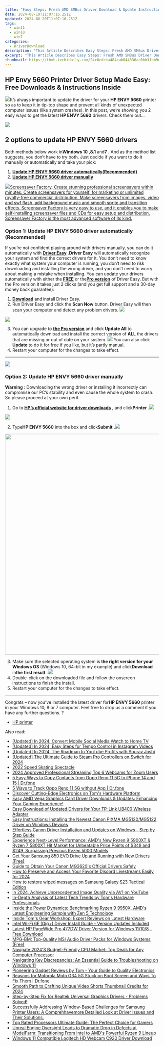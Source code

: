 ```yaml
---
title: "Easy Steps: Fresh AMD SMBus Driver Download & Update Instructions"
date: 2024-08-19T11:07:16.251Z
updated: 2024-08-20T11:07:16.251Z
tags:
  - win11
  - win10
  - win7
categories:
  - DriverDownload
description: "This Article Describes Easy Steps: Fresh AMD SMBus Driver Download & Update Instructions"
excerpt: "This Article Describes Easy Steps: Fresh AMD SMBus Driver Download & Update Instructions"
thumbnail: https://thmb.techidaily.com/24c0edcba484cab644836ae0bb31bb9d7220262ab1b4fd8d660fcbd9d1d07966.jpg
---
```


## HP Envy 5660 Printer Driver Setup Made Easy: Free Downloads & Instructions Inside

![](https://images.drivereasy.com/wp-content/uploads/2018/06/img_5b2a08ed497d8.jpg)It’s always important to update the driver for your **HP ENVY 5660** printer so as to keep it in tip-top shape and prevent all kinds of unexpected computer issues (like system crashes).  In this post, we’re showing you 2 easy ways to get the latest **HP ENVY 5660**  drivers. Check them out…

<!-- affiliate ads begin -->
<a href="https://store.movavi.com/affiliate.php?ACCOUNT=MOVAVI&AFFILIATE=108875&PATH=https%3A%2F%2Fwww.movavi.com%3FAFFILIATE%3D108875%26RESOURCE%3DMovavi%2BVideo%2BConverter%2BBox"><img src="https://mcusercontent.com/0885a03ded3d480dca9287f12/images/8020c1dc-518e-3bdf-6e7b-e6d1bdf1597b.jpg" border="0"></a>
<!-- affiliate ads end -->
## 2 options to update **HP ENVY 5660 drivers**

 Both methods below work in**Windows 10** ,**8.1**  and**7** . And as the method list suggests, you don’t have to try both. Just decide if you want to do it manually or automatically and take your pick:

1. **[Update HP ENVY 5660 driver automatically(Recommended)](https://www.drivereasy.com/knowledge/hp-envy-5660-driver-download-install-easily/#O1)**
2. **[Update HP ENVY 5660 driver manually](https://tools.techidaily.com/drivereasy/download/)**

<!-- affiliate ads begin -->
<a href="https://secure.2checkout.com/order/checkout.php?PRODS=194977&QTY=1&AFFILIATE=108875&CART=1"><img src="https://www.blumentals.net/scrfactory/images/screensaver-software.png" border="0">Screensaver Factory, Create stunning professional screensavers within minutes. Create screensavers for yourself, for marketing or unlimited royalty-free commercial distribution. Make screensavers from images, video and swf flash, add background music and smooth sprite and transition effects. Screensaver Factory is very easy to use, and it enables you to make self-installing screensaver files and CDs for easy setup and distribution. Screensaver Factory is the most advanced software of its kind.</a>
<!-- affiliate ads end -->
### Option 1: Update **HP ENVY 5660**  driver automatically (Recommended)

If you’re not confident playing around with drivers manually, you can do it automatically with **[Driver Easy](https://tools.techidaily.com/drivereasy/download/)** .**Driver Easy**  will automatically recognize your system and find the correct drivers for it. You don’t need to know exactly what system your computer is running, you don’t need to risk downloading and installing the wrong driver, and you don’t need to worry about making a mistake when installing. You can update your drivers automatically with either the **[FREE](https://tools.techidaily.com/drivereasy/download/)** or the[**Pro version**](https://tools.techidaily.com/drivereasy/download/) of Driver Easy. But with the Pro version it takes just 2 clicks (and you get full support and a 30-day money back guarantee):

1. **[Download](https://tools.techidaily.com/drivereasy/download/)**  and install Driver Easy.
2. Run Driver Easy and click the **Scan Now** button. Driver Easy will then scan your computer and detect any problem drivers. ![](https://images.drivereasy.com/wp-content/uploads/2018/05/img_5afb955c3ee3c.jpg)
<!-- affiliate ads begin -->
<a href="https://shop.mondly.com/affiliate.php?ACCOUNT=ATISTUDI&AFFILIATE=108875&PATH=https%3A%2F%2Fwww.mondly.com%3FAFFILIATE%3D108875%26RESOURCE%3D%2BEducational%2B300x600%2B"><img src="https://secure.avangate.com/images/merchant/69c418c33ec2e1a4267fa9bb77fa1428/educational-300x600.gif" border="0"></a>
<!-- affiliate ads end -->
3. You can upgrade to **[the Pro version](https://tools.techidaily.com/drivereasy/download/)**  and click **Update All** to automatically download and install the correct version of **ALL**  the drivers that are missing or out of date on your system. ![](https://images.drivereasy.com/wp-content/uploads/2018/09/img_5b8e00c0171da.jpg) You can also click **Update** to do it for free if you like, but it’s partly manual.
4. Restart your computer for the changes to take effect.

---

<!-- affiliate ads begin -->
<a href="https://secure.2checkout.com/order/checkout.php?PRODS=33729450&QTY=1&AFFILIATE=108875&CART=1"><img src="https://secure.avangate.com/images/merchant/7f687767ccf20fcea1c9dc4a5adc2326/Digisigner_banner_728_x_90_color_version.png" border="0"></a>
<!-- affiliate ads end -->
### Option 2: Update **HP ENVY 5660**  driver manually

**Warning** : Downloading the wrong driver or installing it incorrectly can compromise our PC’s stability and even cause the whole system to crash. So please proceed at your own peril.

1. Go to **[HP’s official website for driver downloads](https://support.hp.com/hk-en/drivers)**  , and click**Printer** .![](https://images.drivereasy.com/wp-content/uploads/2018/06/img_5b17620c2da6d.jpg)
<!-- affiliate ads begin -->
<a href="https://store.nero.com/order/checkout.php?PRODS=42570605&QTY=1&AFFILIATE=108875&CART=1"><img src="http://cdnwww.nero.com/nero-com-wAssets/img/banners/2023/usbXcopy/Nero_USB_x_copy_Screen_2.png" border="0"></a>
<!-- affiliate ads end -->
2. Type**HP ENVY 5660** into the box and click**Submit** .![](https://images.drivereasy.com/wp-content/uploads/2018/06/img_5b1762cc8910c.png)
<!-- affiliate ads begin -->
<a href="https://lightailing.sjv.io/c/5597632/1638364/17190" target="_top" id="1638364"><img src="//a.impactradius-go.com/display-ad/17190-1638364" border="0" alt="" width="1280" height="720"/></a><img height="0" width="0" src="https://imp.pxf.io/i/5597632/1638364/17190" style="position:absolute;visibility:hidden;" border="0" />
<!-- affiliate ads end -->
3. Make sure the selected operating system is **the right version for your Windows OS** (Windows 10, 64-bit in my example) and click**Download** in**the first result** .![](https://images.drivereasy.com/wp-content/uploads/2018/06/img_5b176382863d2.jpg)
4. Double-click on the downloaded file and follow the onscreen instructions to finish the install.
5. Restart your computer for the changes to take effect.

---

 Congrats – now you’ve installed the latest driver for**HP ENVY 5660**  printer  in your Windows 10, 8 or 7 computer. Feel free to drop us a comment if you have any further questions. ?

* [HP printer](https://tools.techidaily.com/drivereasy/download/)

<ins class="adsbygoogle"
     style="display:block"
     data-ad-format="autorelaxed"
     data-ad-client="ca-pub-7571918770474297"
     data-ad-slot="1223367746"></ins>



<ins class="adsbygoogle"
     style="display:block"
     data-ad-client="ca-pub-7571918770474297"
     data-ad-slot="8358498916"
     data-ad-format="auto"
     data-full-width-responsive="true"></ins>

<span class="atpl-alsoreadstyle">Also read:</span>
<div><ul>
<li><a href="https://facebook-video-recording.techidaily.com/updated-in-2024-convert-mobile-social-media-watch-to-home-tv/"><u>[Updated] In 2024, Convert Mobile Social Media Watch to Home TV</u></a></li>
<li><a href="https://fox-access.techidaily.com/updated-in-2024-easy-steps-for-tempo-control-in-instagram-videos/"><u>[Updated] In 2024, Easy Steps for Tempo Control in Instagram Videos</u></a></li>
<li><a href="https://youtube-tips.techidaily.com/ed-in-2024-the-roadmap-to-youtube-profits-with-sourav-joshi/"><u>[Updated] In 2024, The Roadmap to YouTube Profits with Sourav Joshi</u></a></li>
<li><a href="https://screen-capture.techidaily.com/updated-the-ultimate-guide-to-steam-pro-controllers-on-switch-for-2024/"><u>[Updated] The Ultimate Guide to Steam Pro Controllers on Switch for 2024</u></a></li>
<li><a href="https://vp-tips.techidaily.com/2022-speed-skating-spectacle/"><u>2022 Speed Skating Spectacle</u></a></li>
<li><a href="https://extra-approaches.techidaily.com/2024-approved-professional-streaming-top-6-webcams-for-zoom-users/"><u>2024 Approved  Professional Streaming  Top 6 Webcams for Zoom Users</u></a></li>
<li><a href="https://blog-min.techidaily.com/5-easy-ways-to-copy-contacts-from-oppo-reno-11-5g-to-iphone-14-and-15-drfone-by-drfone-transfer-from-android-transfer-from-android/"><u>5 Easy Ways to Copy Contacts from Oppo Reno 11 5G to iPhone 14 and 15 | Dr.fone</u></a></li>
<li><a href="https://android-location-track.techidaily.com/5-ways-to-track-oppo-reno-11-5g-without-app-drfone-by-drfone-virtual-android/"><u>5 Ways to Track Oppo Reno 11 5G without App | Dr.fone</u></a></li>
<li><a href="https://hardware-help.techidaily.com/discover-cutting-edge-electronics-on-toms-hardware-platform/"><u>Discover Cutting-Edge Electronics on Tom's Hardware Platform</u></a></li>
<li><a href="https://hardware-help.techidaily.com/easy-amd-vega-graphics-card-driver-downloads-and-updates-enhancing-your-gaming-experience/"><u>Easy AMD Vega Graphics Card Driver Downloads & Updates: Enhancing Your Gaming Experience!</u></a></li>
<li><a href="https://hardware-help.techidaily.com/easy-download-of-updated-drivers-for-your-tp-link-ub400-wireless-adapter/"><u>Easy Download of Updated Drivers for Your TP-Link UB400 Wireless Adapter</u></a></li>
<li><a href="https://hardware-help.techidaily.com/easy-instructions-installing-the-newest-canon-pixma-mg5120mg5122-driver-on-windows-devices/"><u>Easy Instructions: Installing the Newest Canon PIXMA MG5120/MG5122 Driver on Windows Devices</u></a></li>
<li><a href="https://hardware-help.techidaily.com/effortless-canon-driver-installation-and-updates-on-windows-step-by-step-guide/"><u>Effortless Canon Driver Installation and Updates on Windows - Step by Step Guide</u></a></li>
<li><a href="https://hardware-help.techidaily.com/experience-next-level-performance-amds-new-ryzen-9-5900xt-and-ryzen-7-5800xt-hit-market-for-unbeatable-price-points-of-349-and-249-surpassing-previous-ryzen17/"><u>Experience Next-Level Performance: AMD's New Ryzen 9 5900XT & Ryzen 7 5800XT Hit Market for Unbeatable Price Points of $349 and $249, Surpassing Previous Ryzen 5000 Models</u></a></li>
<li><a href="https://hardware-help.techidaily.com/get-your-samsung-850-evo-drive-up-and-running-with-new-drivers-free/"><u>Get Your Samsung 850 EVO Drive Up and Running with New Drivers [Free]</u></a></li>
<li><a href="https://hardware-help.techidaily.com/guide-to-obtain-your-canon-mg3620s-official-drivers-safely/"><u>Guide to Obtain Your Canon MG3620's Official Drivers Safely</u></a></li>
<li><a href="https://desktop-recording.techidaily.com/how-to-preserve-and-access-your-favorite-discord-livestreams-easily-for-2024/"><u>How to Preserve and Access Your Favorite Discord Livestreams Easily for 2024</u></a></li>
<li><a href="https://blog-min.techidaily.com/how-to-restore-wiped-messages-on-samsung-galaxy-s23-tactical-edition-by-fonelab-android-recover-messages/"><u>How to restore wiped messages on Samsung Galaxy S23 Tactical Edition</u></a></li>
<li><a href="https://youtube-clips.techidaily.com/in-2024-achieve-unprecedented-image-quality-via-av1-on-youtube/"><u>In 2024, Achieve Unprecedented Image Quality via AV1 on YouTube</u></a></li>
<li><a href="https://hardware-help.techidaily.com/in-depth-analysis-of-latest-tech-trends-by-toms-hardware-professionals/"><u>In-Depth Analysis of Latest Tech Trends by Tom's Hardware Professionals</u></a></li>
<li><a href="https://hardware-help.techidaily.com/inside-the-power-dynamics-benchmarking-ryzen-9-9950x-amds-latest-engineering-sample-with-zen-5-technology/"><u>Inside the Power Dynamics: Benchmarking Ryzen 9 9950X, AMD's Latest Engineering Sample with Zen 5 Technology</u></a></li>
<li><a href="https://hardware-help.techidaily.com/inside-toms-gear-workshop-expert-reviews-on-latest-hardware/"><u>Inside Tom's Gear Workshop: Expert Reviews on Latest Hardware</u></a></li>
<li><a href="https://hardware-help.techidaily.com/intel-wi-fi-6e-gigplus-driver-install-guide-version-updates-included/"><u>Intel Wi-Fi 6E (Gig+) Driver Install Guide - Version Updates Included</u></a></li>
<li><a href="https://hardware-help.techidaily.com/latest-hp-pagewide-pro-477dw-driver-version-for-windows-11108-free-download/"><u>Latest HP PageWide Pro 477DW Driver Version for Windows 11/10/8 - Free Download</u></a></li>
<li><a href="https://hardware-help.techidaily.com/mpg-bm-top-quality-msi-audio-driver-packs-for-windows-systems-free/"><u>MPG-BM: Top-Quality MSI Audio Driver Packs for Windows Systems (Free)</u></a></li>
<li><a href="https://hardware-help.techidaily.com/navigate-2024s-budget-friendly-cpu-market-top-deals-for-any-computer-processor/"><u>Navigate 2024'S Budget-Friendly CPU Market: Top Deals for Any Computer Processor</u></a></li>
<li><a href="https://win11-tips.techidaily.com/navigating-key-discrepancies-an-essential-guide-to-troubleshooting-on-windows-11/"><u>Navigating Key Discrepancies: An Essential Guide to Troubleshooting on Windows 11</u></a></li>
<li><a href="https://hardware-help.techidaily.com/pioneering-gadget-reviews-by-tom-your-guide-to-quality-electronics/"><u>Pioneering Gadget Reviews by Tom - Your Guide to Quality Electronics</u></a></li>
<li><a href="https://howto.techidaily.com/reasons-for-motorola-moto-g34-5g-stuck-on-boot-screen-and-ways-to-fix-them-drfone-by-drfone-fix-android-problems-fix-android-problems/"><u>Reasons for Motorola Moto G34 5G Stuck on Boot Screen and Ways To Fix Them | Dr.fone</u></a></li>
<li><a href="https://facebook-video-footage.techidaily.com/smooth-path-to-crafting-unique-video-shorts-thumbnail-credits-for-2024/"><u>Smooth Path to Crafting Unique Video Shorts Thumbnail Credits for 2024</u></a></li>
<li><a href="https://hardware-help.techidaily.com/step-by-step-fix-for-realtek-universal-graphics-drivers-problems-solved/"><u>Step-by-Step Fix for Realtek Universal Graphics Drivers - Problems Solved!</u></a></li>
<li><a href="https://hardware-help.techidaily.com/1722973169284-successfully-addressing-window-based-challenges-for-samsung-printer-users-a-comprehhavemore-detailed-look-at-driver-issues-and-their-solutions/"><u>Successfully Addressing Window-Based Challenges for Samsung Printer Users: A Comprehhavemore Detailed Look at Driver Issues and Their Solutions.</u></a></li>
<li><a href="https://hardware-help.techidaily.com/top-rated-processors-ultimate-guide-the-perfect-choice-for-gamers/"><u>Top Rated Processors Ultimate Guide: The Perfect Choice for Gamers</u></a></li>
<li><a href="https://hardware-help.techidaily.com/unreal-engine-oversight-leads-to-dramatic-drop-in-defects-at-modelfarm-transitioning-from-intel-to-amds-powerful-ryzen-9-lineup/"><u>Unreal Engine Oversight Leads to Dramatic Drop in Defects at ModelFarm: Transitioning From Intel to AMD's Powerful Ryzen 9 Lineup</u></a></li>
<li><a href="https://hardware-help.techidaily.com/windows-11-compatible-logitech-hd-webcam-c920-driver-download/"><u>Windows 11 Compatible Logitech HD Webcam C920 Driver Download</u></a></li>
</ul></div>
